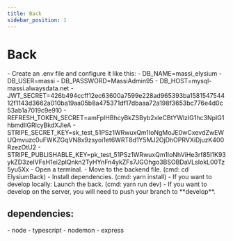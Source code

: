```yaml
---
title: Back
sidebar_position: 1
---
```


# Back

<div>
    - Create an .env file and configure it like this:
        - DB_NAME=massi_elysium
        - DB_USER=massi
        - DB_PASSWORD=MassiAdmin95
        - DB_HOST=mysql-massi.alwaysdata.net
        - JWT_SECRET=426b494ccff12ec63600a7599e228ad965393ba158154754412f1143d3662a010ba19aa05b8a475371df17dbaaa72a198f3653bc776e4d0c53ab1a7019c9e910
        - REFRESH_TOKEN_SECRET=amFpIHBhcyBkZSByb2xleCBtYWlzIG1hc3NpIG1hbmdlIGRlcyBkdXJleA
        - STRIPE_SECRET_KEY=sk_test_51PSz1WRwuxQm1IoNgMoJE0wCxevdZwEWUQmvuzc0uFWKZGqVN8x9zsyoi1et6WRT8d1Y5MJ2OjDhOPRVXiDjuzK400RzezOtU2
        - STRIPE_PUBLISHABLE_KEY=pk_test_51PSz1WRwuxQm1IoNhViHe3rf85I1K93ykZD3zeIVFsH1ei2pIQnkn2TyHYnFn4ykZFs7JGOhgo3BSOBDaVLsIokL00Tz5yu5Xx
    - Open a terminal.
    - Move to the backend file. (cmd: cd ElysiumBack)
    - Install dependencies. (cmd: yarn install)
    - If you want to develop locally: Launch the back. (cmd: yarn run dev)
    - If you want to develop on the server, you will need to push your branch to **develop**.
</div>

## dependencies:

<div>
    - node
    - typescript
    - nodemon
    - express
</div>
